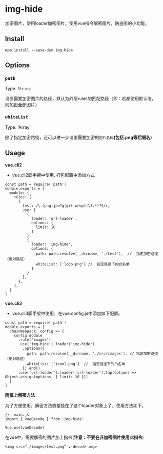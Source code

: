 # img-hide
加密图片，使用loader加密图片，使用vue指令解密图片，防盗图的小功能。

## Install
`npm install --save-dev img-hide`

## Options

### `path`

Type: `String`


设置需要加密图片的路径，默认为外层rules的匹配路径（即：若都使用默认值，则加密全部图片）



### `whiteList`


Type: 'Array<String>'


除了指定加密路径，还可以进一步设置需要加密的`图片名称`**(包括.png等后缀名)**


## Usage


**vue.cli2**


- vue.cli2脚手架中使用, 打包配置中添加方式

```
const path = require('path')
module.exports = {
  module: {
    rules: [
      {
        test: /\.(png|jpe?g|gif|webp)(\?.*)?$/i,
        use: [
          {
            loader: 'url-loader',
            options: {
              limit: 10
            }
          },
          {
            loader: 'img-hide',
            options: {
              path: path.resolve(__dirname, './test'),  //  指定加密路径（绝对路径）
              whiteList: ['logo.png'] //  指定路径下的白名单
            }
          }
        ],
      },
    ],
  }
}
```

**vue.cli3**

- vue.cli3脚手架中使用，在vue.config.js中添加如下配置。



```
const path = require('path')
module.exports = {
  chainWebpack: config => {
    config.module
      .rule('images')
      .use('img-hide').loader('img-hide')
        .options({
          path: path.resolve(__dirname, './src/images'), // 指定加密路径（绝对路径）
          whiteList: ['icon1.png']  //  指定路径下的白名单
        }).end()
      .use('url-loader').loader('url-loader').tap(options => Object.assign(options, { limit: 10 }))
  }
}
```

**附属上解密方法**


为了方便使用，解密方法直接挂在了这个loader对象上了，使用方法如下。

```
//  main.js
import { vueDecode } from 'img-hide'

Vue.use(vueDecode)

```


在vue中，需要解密的图片加上指令(**注意：不要在非加密图片使用此指令**)

```
<img src="./images/test.png" v-decode-img>
```